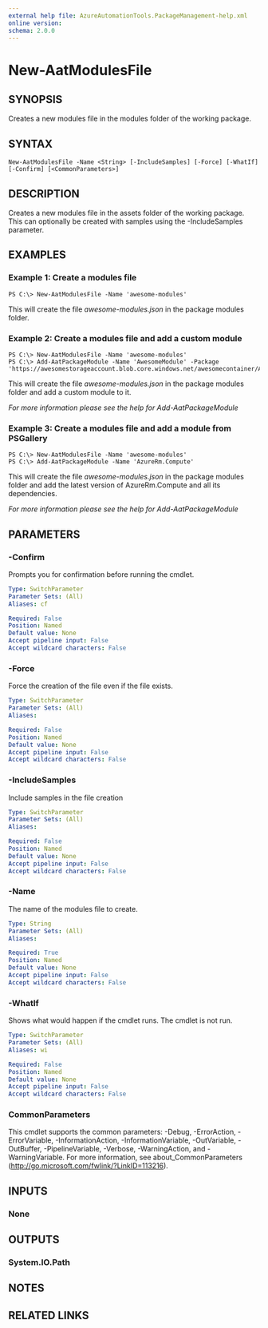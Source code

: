 ```yaml
---
external help file: AzureAutomationTools.PackageManagement-help.xml
online version: 
schema: 2.0.0
---
```


# New-AatModulesFile

## SYNOPSIS
Creates a new modules file in the modules folder of the working package.

## SYNTAX

```
New-AatModulesFile -Name <String> [-IncludeSamples] [-Force] [-WhatIf] [-Confirm] [<CommonParameters>]
```

## DESCRIPTION
Creates a new modules file in the assets folder of the working package. This can optionally be created with samples using the -IncludeSamples parameter.

## EXAMPLES

### Example 1: Create a modules file
```
PS C:\> New-AatModulesFile -Name 'awesome-modules'
```

This will create the file *awesome-modules.json* in the package modules folder.

### Example 2: Create a modules file and add a custom module
```
PS C:\> New-AatModulesFile -Name 'awesome-modules'
PS C:\> Add-AatPackageModule -Name 'AwesomeModule' -Package 'https://awesomestorageaccount.blob.core.windows.net/awesomecontainer/AwesomeModule.zip'
```

This will create the file *awesome-modules.json* in the package modules folder and add a custom module to it.

*For more information please see the help for Add-AatPackageModule*

### Example 3: Create a modules file and add a module from PSGallery
```
PS C:\> New-AatModulesFile -Name 'awesome-modules'
PS C:\> Add-AatPackageModule -Name 'AzureRm.Compute'
```

This will create the file *awesome-modules.json* in the package modules folder and add the latest version of AzureRm.Compute and all its dependencies.

*For more information please see the help for Add-AatPackageModule*

## PARAMETERS

### -Confirm
Prompts you for confirmation before running the cmdlet.

```yaml
Type: SwitchParameter
Parameter Sets: (All)
Aliases: cf

Required: False
Position: Named
Default value: None
Accept pipeline input: False
Accept wildcard characters: False
```

### -Force
Force the creation of the file even if the file exists.

```yaml
Type: SwitchParameter
Parameter Sets: (All)
Aliases: 

Required: False
Position: Named
Default value: None
Accept pipeline input: False
Accept wildcard characters: False
```

### -IncludeSamples
Include samples in the file creation

```yaml
Type: SwitchParameter
Parameter Sets: (All)
Aliases: 

Required: False
Position: Named
Default value: None
Accept pipeline input: False
Accept wildcard characters: False
```

### -Name
The name of the modules file to create.

```yaml
Type: String
Parameter Sets: (All)
Aliases: 

Required: True
Position: Named
Default value: None
Accept pipeline input: False
Accept wildcard characters: False
```

### -WhatIf
Shows what would happen if the cmdlet runs.
The cmdlet is not run.

```yaml
Type: SwitchParameter
Parameter Sets: (All)
Aliases: wi

Required: False
Position: Named
Default value: None
Accept pipeline input: False
Accept wildcard characters: False
```

### CommonParameters
This cmdlet supports the common parameters: -Debug, -ErrorAction, -ErrorVariable, -InformationAction, -InformationVariable, -OutVariable, -OutBuffer, -PipelineVariable, -Verbose, -WarningAction, and -WarningVariable. For more information, see about_CommonParameters (http://go.microsoft.com/fwlink/?LinkID=113216).

## INPUTS

### None

## OUTPUTS

### System.IO.Path

## NOTES

## RELATED LINKS

